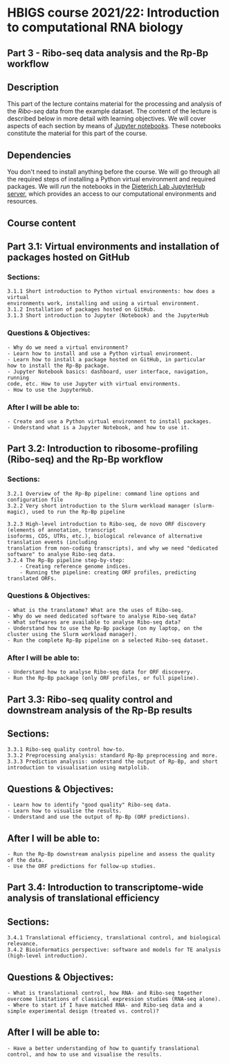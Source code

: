 # HBIGS course 2021/22: Introduction to computational RNA biology
## Part 3 - Ribo-seq data analysis and the Rp-Bp workflow

## Description

This part of the lecture contains material for the processing and analysis of the *Ribo-seq* data from the example dataset.
The content of the lecture is described below in more detail with learning objectives. We will cover aspects of each section by means of
[Jupyter notebooks](https://jupyter.org/). These notebooks constitute the material for this part of the course.

## Dependencies

You don't need to install anything before the course. We will go through all the required steps of installing a Python 
virtual environment and required packages. We will *run* the notebooks in the [Dieterich Lab JupyterHub server](https://jupyter.dieterichlab.org), which
provides an access to our computational environments and resources.

    
## Course content

## Part 3.1: Virtual environments and installation of packages hosted on GitHub

### Sections:
    3.1.1 Short introduction to Python virtual environments: how does a virtual
    environments work, installing and using a virtual environment.
    3.1.2 Installation of packages hosted on GitHub.
    3.1.3 Short introduction to Jupyter (Notebook) and the JupyterHub

### Questions & Objectives:
    - Why do we need a virtual environment?
    - Learn how to install and use a Python virtual environment.
    - Learn how to install a package hosted on GitHub, in particular 
    how to install the Rp-Bp package.
    - Jupyter Notebook basics: dashboard, user interface, navigation, running
    code, etc. How to use Jupyter with virtual environments.
    - How to use the JupyterHub.
### After I will be able to:
    - Create and use a Python virtual environment to install packages.
    - Understand what is a Jupyter Notebook, and how to use it.

    
## Part 3.2: Introduction to ribosome-profiling (Ribo-seq) and the Rp-Bp workflow

### Sections:
    3.2.1 Overview of the Rp-Bp pipeline: command line options and configuration file
    3.2.2 Very short introduction to the Slurm workload manager (slurm-magic), used to run the Rp-Bp pipeline

    3.2.3 High-level introduction to Ribo-seq, de novo ORF discovery (elements of annotation, transcript 
    isoforms, CDS, UTRs, etc.), biological relevance of alternative translation events (including 
    translation from non-coding transcripts), and why we need "dedicated software" to analyse Ribo-seq data.
    3.2.4 The Rp-Bp pipeline step-by-step:
        - Creating reference genome indices.
        - Running the pipeline: creating ORF profiles, predicting translated ORFs.

### Questions & Objectives:
    - What is the translatome? What are the uses of Ribo-seq.
    - Why do we need dedicated software to analyse Ribo-seq data?
    - What softwares are available to analyse Ribo-seq data?
    - Understand how to use the Rp-Bp package (on my laptop, on the cluster using the Slurm workload manager).
    - Run the complete Rp-Bp pipeline on a selected Ribo-seq dataset.

### After I will be able to:
    - Understand how to analyse Ribo-seq data for ORF discovery.
    - Run the Rp-Bp package (only ORF profiles, or full pipeline).
    
    
## Part 3.3: Ribo-seq quality control and downstream analysis of the Rp-Bp results

## Sections:
    3.3.1 Ribo-seq quality control how-to.
    3.3.2 Preprocessing analysis: standard Rp-Bp preprocessing and more.
    3.3.3 Prediction analysis: understand the output of Rp-Bp, and short introduction to visualisation using matplolib.

## Questions & Objectives:
    - Learn how to identify "good quality" Ribo-seq data.
    - Learn how to visualise the results.
    - Understand and use the output of Rp-Bp (ORF predictions).

## After I will be able to:
    - Run the Rp-Bp downstream analysis pipeline and assess the quality
    of the data.
    - Use the ORF predictions for follow-up studies.
    
    
## Part 3.4: Introduction to transcriptome-wide analysis of translational efficiency

## Sections:
    3.4.1 Translational efficiency, translational control, and biological
    relevance.
    3.4.2 Bioinformatics perspective: software and models for TE analysis 
    (high-level introduction).

## Questions & Objectives:
    - What is translational control, how RNA- and Ribo-seq together 
    overcome limitations of classical expression studies (RNA-seq alone).
    - Where to start if I have matched RNA- and Ribo-seq data and a 
    simple experimental design (treated vs. control)?

## After I will be able to:
    - Have a better understanding of how to quantify translational
    control, and how to use and visualise the results.    

    
